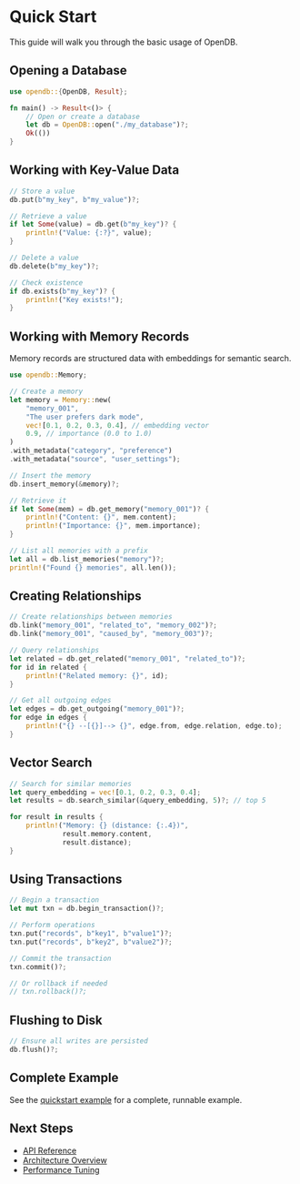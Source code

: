 # Quick Start

This guide will walk you through the basic usage of OpenDB.

## Opening a Database

```rust
use opendb::{OpenDB, Result};

fn main() -> Result<()> {
    // Open or create a database
    let db = OpenDB::open("./my_database")?;
    Ok(())
}
```

## Working with Key-Value Data

```rust
// Store a value
db.put(b"my_key", b"my_value")?;

// Retrieve a value
if let Some(value) = db.get(b"my_key")? {
    println!("Value: {:?}", value);
}

// Delete a value
db.delete(b"my_key")?;

// Check existence
if db.exists(b"my_key")? {
    println!("Key exists!");
}
```

## Working with Memory Records

Memory records are structured data with embeddings for semantic search.

```rust
use opendb::Memory;

// Create a memory
let memory = Memory::new(
    "memory_001",
    "The user prefers dark mode",
    vec![0.1, 0.2, 0.3, 0.4], // embedding vector
    0.9, // importance (0.0 to 1.0)
)
.with_metadata("category", "preference")
.with_metadata("source", "user_settings");

// Insert the memory
db.insert_memory(&memory)?;

// Retrieve it
if let Some(mem) = db.get_memory("memory_001")? {
    println!("Content: {}", mem.content);
    println!("Importance: {}", mem.importance);
}

// List all memories with a prefix
let all = db.list_memories("memory")?;
println!("Found {} memories", all.len());
```

## Creating Relationships

```rust
// Create relationships between memories
db.link("memory_001", "related_to", "memory_002")?;
db.link("memory_001", "caused_by", "memory_003")?;

// Query relationships
let related = db.get_related("memory_001", "related_to")?;
for id in related {
    println!("Related memory: {}", id);
}

// Get all outgoing edges
let edges = db.get_outgoing("memory_001")?;
for edge in edges {
    println!("{} --[{}]--> {}", edge.from, edge.relation, edge.to);
}
```

## Vector Search

```rust
// Search for similar memories
let query_embedding = vec![0.1, 0.2, 0.3, 0.4];
let results = db.search_similar(&query_embedding, 5)?; // top 5

for result in results {
    println!("Memory: {} (distance: {:.4})", 
             result.memory.content, 
             result.distance);
}
```

## Using Transactions

```rust
// Begin a transaction
let mut txn = db.begin_transaction()?;

// Perform operations
txn.put("records", b"key1", b"value1")?;
txn.put("records", b"key2", b"value2")?;

// Commit the transaction
txn.commit()?;

// Or rollback if needed
// txn.rollback()?;
```

## Flushing to Disk

```rust
// Ensure all writes are persisted
db.flush()?;
```

## Complete Example

See the [quickstart example](https://github.com/muhammad-fiaz/OpenDB/blob/main/examples/quickstart.rs) for a complete, runnable example.

## Next Steps

- [API Reference](api/kv.md)
- [Architecture Overview](architecture/overview.md)
- [Performance Tuning](advanced/performance.md)
